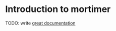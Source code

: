 # Introduction to mortimer

TODO: write [great documentation](http://jacobian.org/writing/what-to-write/)
